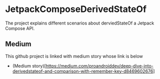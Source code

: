 # JetpackComposeDerivedStateOf
The project explains different scenarios about derviedStateOf a Jetpack Compose API.

## Medium
This github project is linked with medium story whose link is below
- (Medium story)[https://medium.com/proandroiddev/deep-dive-into-derivedstateof-and-comparison-with-remember-key-d8469602676]
